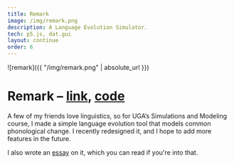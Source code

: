 ```yaml
---
title: Remark
image: /img/remark.png
description: A Language Evolution Simulator.
tech: p5.js, dat.gui
layout: continue
order: 6
---
```


![remark]({{ "/img/remark.png" | absolute_url }})

# Remark – [link](http://ctrotter.co/remark/), [code](https://github.com/touchRED/remark)

A few of my friends love linguistics, so for UGA’s Simulations and Modeling course, I made a simple language evolution tool that models common phonological change. I recently redesigned it, and I hope to add more features in the future.

I also wrote an [essay](https://docs.google.com/document/d/1LfJRIlZXBmoGWQnrlBd95aWq4pUlPBe6v0Li3Pp9H-A/edit?usp=sharing) on it, which you can read if you're into that.
